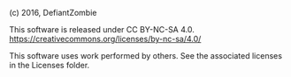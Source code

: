 (c) 2016, DefiantZombie

This software is released under CC BY-NC-SA 4.0. https://creativecommons.org/licenses/by-nc-sa/4.0/

This software uses work performed by others. See the associated licenses in the Licenses folder.
